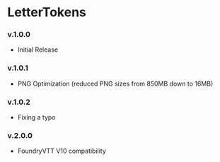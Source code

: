 # LetterTokens 

### v.1.0.0
 - Initial Release

### v.1.0.1
 - PNG Optimization (reduced PNG sizes from 850MB down to 16MB)

### v.1.0.2
 - Fixing a typo

### v.2.0.0
 - FoundryVTT V10 compatibility